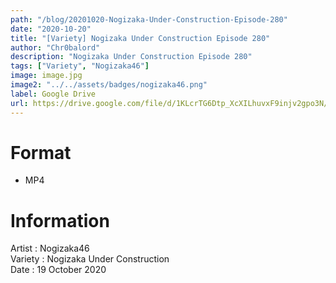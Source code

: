 ```yaml
---
path: "/blog/20201020-Nogizaka-Under-Construction-Episode-280"
date: "2020-10-20"
title: "[Variety] Nogizaka Under Construction Episode 280"
author: "Chr0balord"
description: "Nogizaka Under Construction Episode 280"
tags: ["Variety", "Nogizaka46"]
image: image.jpg
image2: "../../assets/badges/nogizaka46.png"
label: Google Drive
url: https://drive.google.com/file/d/1KLcrTG6Dtp_XcXILhuvxF9injv2gpo3N/view?usp=sharing
---
```


# Format

- MP4

# Information

Artist : Nogizaka46 <br/>
Variety : Nogizaka Under Construction <br>
Date : 19 October 2020 <br>
